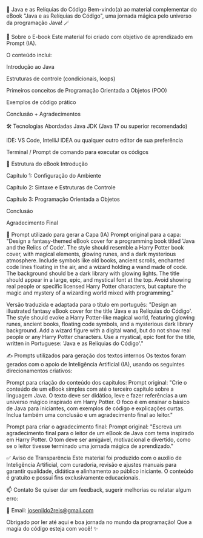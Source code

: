 📘 Java e as Relíquias do Código
Bem-vindo(a) ao material complementar do eBook "Java e as Relíquias do Código", uma jornada mágica pelo universo da programação Java! 🪄

📌 Sobre o E-book
Este material foi criado com objetivo de aprendizado em Prompt (IA).

O conteúdo inclui:

Introdução ao Java

Estruturas de controle (condicionais, loops)

Primeiros conceitos de Programação Orientada a Objetos (POO)

Exemplos de código prático

Conclusão + Agradecimentos

🛠️ Tecnologias Abordadas
Java JDK (Java 17 ou superior recomendado)

IDE: VS Code, IntelliJ IDEA ou qualquer outro editor de sua preferência

Terminal / Prompt de comando para executar os códigos

📖 Estrutura do eBook
Introdução

Capítulo 1: Configuração do Ambiente

Capítulo 2: Sintaxe e Estruturas de Controle

Capítulo 3: Programação Orientada a Objetos

Conclusão

Agradecimento Final

🎨 Prompt utilizado para gerar a Capa (IA)
Prompt original para a capa:
"Design a fantasy-themed eBook cover for a programming book titled 'Java and the Relics of Code'. The style should resemble a Harry Potter book cover, with magical elements, glowing runes, and a dark mysterious atmosphere. Include symbols like old books, ancient scrolls, enchanted code lines floating in the air, and a wizard holding a wand made of code. The background should be a dark library with glowing lights. The title should appear in a large, epic, and mystical font at the top. Avoid showing real people or specific licensed Harry Potter characters, but capture the magic and mystery of a wizarding world mixed with programming."

Versão traduzida e adaptada para o título em português:
"Design an illustrated fantasy eBook cover for the title 'Java e as Relíquias do Código'. The style should evoke a Harry Potter-like magical world, featuring glowing runes, ancient books, floating code symbols, and a mysterious dark library background. Add a wizard figure with a digital wand, but do not show real people or any Harry Potter characters. Use a mystical, epic font for the title, written in Portuguese: 'Java e as Relíquias do Código'."

✍️ Prompts utilizados para geração dos textos internos
Os textos foram gerados com o apoio de Inteligência Artificial (IA), usando os seguintes direcionamentos criativos:

Prompt para criação do conteúdo dos capítulos:
Prompt original:
"Crie o conteúdo de um eBook simples com até o terceiro capítulo sobre a linguagem Java. O texto deve ser didático, leve e fazer referências a um universo mágico inspirado em Harry Potter. O foco é em ensinar o básico de Java para iniciantes, com exemplos de código e explicações curtas. Inclua também uma conclusão e um agradecimento final ao leitor."

Prompt para criar o agradecimento final:
Prompt original:
"Escreva um agradecimento final para o leitor de um eBook de Java com tema inspirado em Harry Potter. O tom deve ser amigável, motivacional e divertido, como se o leitor tivesse terminado uma jornada mágica de aprendizado."

✅ Aviso de Transparência
Este material foi produzido com o auxílio de Inteligência Artificial, com curadoria, revisão e ajustes manuais para garantir qualidade, didática e alinhamento ao público iniciante.
O conteúdo é gratuito e possui fins exclusivamente educacionais.

📫 Contato
Se quiser dar um feedback, sugerir melhorias ou relatar algum erro:

📧 Email: josenildo2reis@gmail.com

Obrigado por ler até aqui e boa jornada no mundo da programação! Que a magia do código esteja com você! ✨
